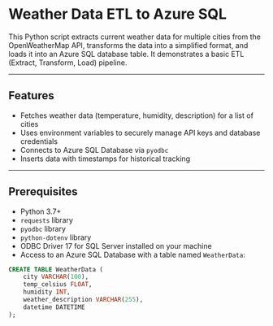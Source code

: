 # Weather Data ETL to Azure SQL

This Python script extracts current weather data for multiple cities from the OpenWeatherMap API, transforms the data into a simplified format, and loads it into an Azure SQL database table. It demonstrates a basic ETL (Extract, Transform, Load) pipeline.

---

## Features

- Fetches weather data (temperature, humidity, description) for a list of cities
- Uses environment variables to securely manage API keys and database credentials
- Connects to Azure SQL Database via `pyodbc`
- Inserts data with timestamps for historical tracking

---

## Prerequisites

- Python 3.7+
- `requests` library
- `pyodbc` library
- `python-dotenv` library
- ODBC Driver 17 for SQL Server installed on your machine
- Access to an Azure SQL Database with a table named `WeatherData`:

```sql
CREATE TABLE WeatherData (
    city VARCHAR(100),
    temp_celsius FLOAT,
    humidity INT,
    weather_description VARCHAR(255),
    datetime DATETIME
);
